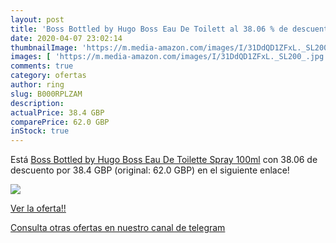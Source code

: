 ```yaml
---
layout: post
title: 'Boss Bottled by Hugo Boss Eau De Toilett al 38.06 % de descuento'
date: 2020-04-07 23:02:14
thumbnailImage: 'https://m.media-amazon.com/images/I/31DdQD1ZFxL._SL200_.jpg'
images: [ 'https://m.media-amazon.com/images/I/31DdQD1ZFxL._SL200_.jpg' ]
comments: true
category: ofertas
author: ring
slug: B000RPLZAM
description:
actualPrice: 38.4 GBP
comparePrice: 62.0 GBP
inStock: true
---
```


Está [Boss Bottled by Hugo Boss Eau De Toilette Spray 100ml](https://www.amazon.com/dp/B000RPLZAM/?tag=redken08-20) con 38.06 de descuento por 38.4 GBP (original: 62.0 GBP) en el siguiente enlace!

[![](https://m.media-amazon.com/images/I/31DdQD1ZFxL._SL200_.jpg)](https://www.amazon.com/dp/B000RPLZAM/?tag=redken08-20)

[Ver la oferta!!](https://www.amazon.com/dp/B000RPLZAM/?tag=redken08-20)

[Consulta otras ofertas en nuestro canal de telegram](https://t.me/s/ofertas25)
